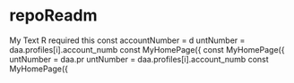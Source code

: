 # repoReadm
My Text R
    required this
        const accountNumber = d
untNumber = daa.profiles[i].account_numb
  const MyHomePage({
  const MyHomePage({
untNumber = daa.pr
untNumber = daa.profiles[i].account_numb
  const MyHomePage({

